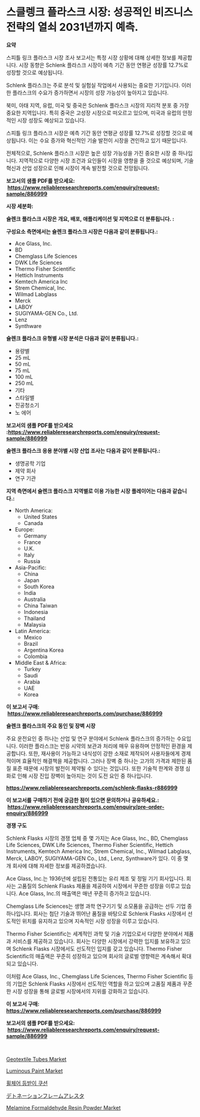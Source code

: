 <p><h1>스클렝크 플라스크 시장: 성공적인 비즈니스 전략의 열쇠 2031년까지 예측.</h1></p><p><strong>요약</strong></p>
<p><p>스피틀 링크 플라스크 시장 조사 보고서는 특정 시장 상황에 대해 상세한 정보를 제공합니다. 시장 동향은 Schlenk 플라스크 시장이 예측 기간 동안 연평균 성장률 12.7%로 성장할 것으로 예상됩니다.</p><p>Schlenk 플라스크는 주로 분석 및 실험실 작업에서 사용되는 중요한 기기입니다. 이러한 플라스크의 수요가 증가하면서 시장의 성장 가능성이 높아지고 있습니다.</p><p>북미, 아태 지역, 유럽, 미국 및 중국은 Schlenk 플라스크 시장의 지리적 분포 중 가장 중요한 지역입니다. 특히 중국은 고성장 시장으로 떠오르고 있으며, 미국과 유럽의 안정적인 시장 성장도 예상되고 있습니다.</p><p>스피틀 링크 플라스크 시장은 예측 기간 동안 연평균 성장률 12.7%로 성장할 것으로 예상됩니다. 이는 수요 증가와 혁신적인 기술 발전이 시장을 견인하고 있기 때문입니다.</p><p>전체적으로, Schlenk 플라스크 시장은 높은 성장 가능성을 가진 중요한 시장 중 하나입니다. 지역적으로 다양한 시장 조건과 요인들이 시장을 영향을 줄 것으로 예상되며, 기술 혁신과 산업 성장으로 인해 시장이 계속 발전할 것으로 전망됩니다.</p></p>
<p><strong>보고서의 샘플 PDF를 받으세요: &nbsp;<a href="https://www.reliableresearchreports.com/enquiry/request-sample/886999">https://www.reliableresearchreports.com/enquiry/request-sample/886999</a></strong></p>
<p><strong>시장 세분화:</strong></p>
<p><strong> 슐렌크 플라스크 시장은 개요, 배포, 애플리케이션 및 지역으로 더 분류됩니다. :</strong></p>
<p><strong>구성요소 측면에서는 슐렌크 플라스크 시장은 다음과 같이 분류됩니다.:</strong></p>
<p><ul><li>Ace Glass, Inc.</li><li>BD</li><li>Chemglass Life Sciences</li><li>DWK Life Sciences</li><li>Thermo Fisher Scientific</li><li>Hettich Instruments</li><li>Kemtech America Inc</li><li>Strem Chemical, Inc.</li><li>Wilmad Labglass</li><li>Merck</li><li>LABOY</li><li>SUGIYAMA-GEN Co., Ltd.</li><li>Lenz</li><li>Synthware</li></ul></p>
<p><strong> 슐렌크 플라스크 유형별 시장 분석은 다음과 같이 분류됩니다.:</strong></p>
<p><ul><li>용량별</li><li>25 mL</li><li>50 mL</li><li>75 mL</li><li>100 mL</li><li>250 mL</li><li>기타</li><li>스타일별</li><li>진공청소기</li><li>노 에어</li></ul></p>
<p><strong>보고서의 샘플 PDF를 받으세요 :<a href="https://www.reliableresearchreports.com/enquiry/request-sample/886999">https://www.reliableresearchreports.com/enquiry/request-sample/886999</a></strong></p>
<p><strong> 슐렌크 플라스크 응용 분야별 시장 산업 조사는 다음과 같이 분류됩니다.:</strong></p>
<p><ul><li>생명공학 기업</li><li>제약 회사</li><li>연구 기관</li></ul></p>
<p><strong>지역 측면에서 슐렌크 플라스크 지역별로 이용 가능한 시장 플레이어는 다음과 같습니다.:</strong></p>
<p><ul>
    <li>
        North America:
        <ul>
            <li>United States</li>
            <li>Canada</li>
        </ul>
    </li>
    <li>
        Europe:
        <ul>
            <li>Germany</li>
            <li>France</li>
            <li>U.K.</li>
            <li>Italy</li>
            <li>Russia</li>
        </ul>
    </li>
    <li>
        Asia-Pacific:
        <ul>
            <li>China</li>
            <li>Japan</li>
            <li>South Korea</li>
            <li>India</li>
            <li>Australia</li>
            <li>China Taiwan</li>
            <li>Indonesia</li>
            <li>Thailand</li>
            <li>Malaysia</li>
        </ul>
    </li>
    <li>
        Latin America:
        <ul>
            <li>Mexico</li>
            <li>Brazil</li>
            <li>Argentina Korea</li>
            <li>Colombia</li>
        </ul>
    </li>
    <li>
        Middle East & Africa:
        <ul>
            <li>Turkey</li>
            <li>Saudi</li>
            <li>Arabia</li>
            <li>UAE</li>
            <li>Korea</li>
        </ul>
    </li>
    </ul></p>
<p><strong>이 보고서 구매: &nbsp;<a href="https://www.reliableresearchreports.com/purchase/886999">https://www.reliableresearchreports.com/purchase/886999</a></strong></p>
<p><strong>슐렌크 플라스크의 주요 동인 및 장벽 시장</strong></p>
<p><p>주요 운전요인 중 하나는 산업 및 연구 분야에서 Schlenk 플라스크의 증가하는 수요입니다. 이러한 플라스크는 반응 시약의 보관과 처리에 매우 유용하며 안정적인 환경을 제공합니다. 또한, 재사용이 가능하고 내식성이 강한 소재로 제작되어 사용자들에게 경제적이며 효율적인 해결책을 제공합니다. 그러나 장벽 중 하나는 고가의 가격과 제한된 품질 표준 때문에 시장의 발전이 제약될 수 있다는 것입니다. 또한 기술적 한계와 경쟁 심화로 인해 시장 진입 장벽이 높아지는 것이 도전 요인 중 하나입니다.</p></p>
<p><strong><a href="https://www.reliableresearchreports.com/schlenk-flasks-r886999">https://www.reliableresearchreports.com/schlenk-flasks-r886999</a></strong></p>
<p><strong>이 보고서를 구매하기 전에 궁금한 점이 있으면 문의하거나 공유하세요.: &nbsp;<a href="https://www.reliableresearchreports.com/enquiry/pre-order-enquiry/886999">https://www.reliableresearchreports.com/enquiry/pre-order-enquiry/886999</a></strong></p>
<p><strong>경쟁 구도</strong></p>
<p><p>Schlenk Flasks 시장의 경쟁 업체 중 몇 가지는 Ace Glass, Inc., BD, Chemglass Life Sciences, DWK Life Sciences, Thermo Fisher Scientific, Hettich Instruments, Kemtech America Inc, Strem Chemical, Inc., Wilmad Labglass, Merck, LABOY, SUGIYAMA-GEN Co., Ltd., Lenz, Synthware가 있다. 이 중 몇 개 회사에 대해 자세한 정보를 제공하겠습니다.</p><p>Ace Glass, Inc.는 1936년에 설립된 전통있는 유리 제조 및 정밀 기기 회사입니다. 회사는 고품질의 Schlenk Flasks 제품을 제공하여 시장에서 꾸준한 성장을 이루고 있습니다. Ace Glass, Inc.의 매출액은 매년 꾸준히 증가하고 있습니다.</p><p>Chemglass Life Sciences는 생명 과학 연구기기 및 소모품을 공급하는 선두 기업 중 하나입니다. 회사는 첨단 기술과 뛰어난 품질을 바탕으로 Schlenk Flasks 시장에서 선도적인 위치를 유지하고 있으며 지속적인 시장 성장을 이루고 있습니다.</p><p>Thermo Fisher Scientific는 세계적인 과학 및 기술 기업으로서 다양한 분야에서 제품과 서비스를 제공하고 있습니다. 회사는 다양한 시장에서 강력한 입지를 보유하고 있으며 Schlenk Flasks 시장에서도 선도적인 입지를 갖고 있습니다. Thermo Fisher Scientific의 매출액은 꾸준히 성장하고 있으며 회사의 글로벌 영향력은 계속해서 확대되고 있습니다.</p><p>이처럼 Ace Glass, Inc., Chemglass Life Sciences, Thermo Fisher Scientific 등의 기업은 Schlenk Flasks 시장에서 선도적인 역할을 하고 있으며 고품질 제품과 꾸준한 시장 성장을 통해 글로벌 시장에서의 지위를 강화하고 있습니다.</p></p>
<p><strong>이 보고서 구매: &nbsp; <a href="https://www.reliableresearchreports.com/purchase/886999">https://www.reliableresearchreports.com/purchase/886999</a></strong></p>
<p><strong>보고서의 샘플 PDF를 받으세요: &nbsp;<a href="https://www.reliableresearchreports.com/enquiry/request-sample/886999">https://www.reliableresearchreports.com/enquiry/request-sample/886999</a></strong><strong></strong></p>
<p>&nbsp;</p>
<p><p><a href="https://angry-finch-aaf.notion.site/Geotextile-Tubes-Market-Insights-Market-Players-and-Forecast-Till-2031-9edd0a6d5eb642db83032780a449684b">Geotextile Tubes Market</a></p><p><a href="https://issuu.com/reportprime-2/docs/luminous-paint-market-size-2030.pptx">Luminous Paint Market</a></p><p><a href="https://github.com/TobyKub4685/Market-Research-Report-List-1/blob/main/301922819930.md">휠체어 등받이 쿠션</a></p><p><a href="https://github.com/moulafa/Market-Research-Report-List-1/blob/main/141141321603.md">デトネーションフレームアレスタ</a></p><p><a href="https://faithful-glue-af3.notion.site/Melamine-Formaldehyde-Resin-Powder-Market-Size-Furnishes-Valuable-Information-Encompassing-Market-Sh-c03c5ba653634af48db9b13e21594e2f">Melamine Formaldehyde Resin Powder Market</a></p></p>